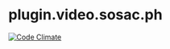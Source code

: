 # plugin.video.sosac.ph

[![Code Climate](https://codeclimate.com/github/kodi-czsk/plugin.video.sosac.ph/badges/gpa.svg)
](https://codeclimate.com/github/kodi-czsk/plugin.video.sosac.ph)
